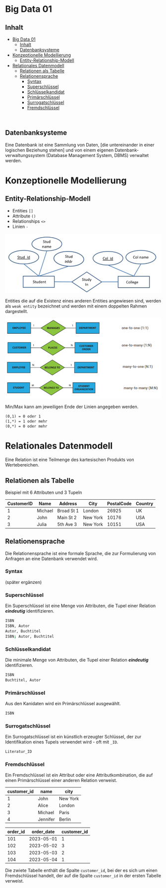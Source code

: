 # Big Data 01

## Inhalt
- [Big Data 01](#big-data-01)
  - [Inhalt](#inhalt)
  - [Datenbanksysteme](#datenbanksysteme)
- [Konzeptionelle Modellierung](#konzeptionelle-modellierung)
  - [Entity-Relationship-Modell](#entity-relationship-modell)
- [Relationales Datenmodell](#relationales-datenmodell)
  - [Relationen als Tabelle](#relationen-als-tabelle)
  - [Relationensprache](#relationensprache)
    - [Syntax](#syntax)
    - [Superschlüssel](#superschlüssel)
    - [Schlüsselkandidat](#schlüsselkandidat)
    - [Primärschlüssel](#primärschlüssel)
    - [Surrogatschlüssel](#surrogatschlüssel)
    - [Fremdschlüssel](#fremdschlüssel)


<br>

## Datenbanksysteme
Eine Datenbank ist eine Sammlung von Daten,
[die untereinander in einer logischen Beziehung
stehen] und von einem eigenen Datenbank-
verwaltungssystem (Database Management
System, DBMS) verwaltet werden.


# Konzeptionelle Modellierung
## Entity-Relationship-Modell 
* Entities ```[]```
* Attribute ```()```
* Relationships ```<>``` 
* Linien ```-```

![Entity-Relationship-Modell](resources/bd/01_erd.png)

Entities die auf die Existenz eines anderen Entities angewiesen sind, werden als ```weak entity``` bezeichnet und werden mit einem doppelten Rahmen dargestellt.

![Chen Notation](resources/bd/02_chen.png)

Min/Max kann am jeweiligen Ende der Linien angegeben werden. 
```
(0,1) = 0 oder 1
(1,*) = 1 oder mehr
(0,*) = 0 oder mehr 
```

# Relationales Datenmodell
Eine Relation ist eine Teilmenge des kartesischen Produkts von Wertebereichen.

## Relationen als Tabelle
Beispiel mit 6 Attributen und 3 Tupeln

| CustomerID | Name | Address | City | PostalCode | Country |
| --- | --- | --- | --- | --- | --- |
| 1 | Michael | Broad St 1 | London | 26925 | UK |
| 2 | John | Main St 2 | New York | 10176 | USA |
| 3 | Julia | 5th Ave 3 | New York | 10151 | USA |

## Relationensprache
Die Relationensprache ist eine formale Sprache, die zur Formulierung von Anfragen an eine Datenbank verwendet wird.

### Syntax
(später ergänzen)

### Superschlüssel
Ein Superschlüssel ist eine Menge von Attributen, die Tupel einer Relation ***eindeutig*** identifizieren.
```bash
ISBN
ISBN, Autor
Autor, Buchtitel
ISBN; Autor, Buchtitel
```

### Schlüsselkandidat
Die minimale Menge von Attributen, die Tupel einer Relation ***eindeutig*** identifizieren.
```bash
ISBN
Buchtitel, Autor
```

### Primärschlüssel
Aus den Kanidaten wird ein Primärschlüssel ausgewählt.
```bash
ISBN
```

### Surrogatschlüssel
Ein Surrogatschlüssel ist ein künstlich erzeugter Schlüssel, der zur Identifikation eines Tupels verwendet wird - oft mit ```_ID```.	
```bash
Literatur_ID
```

### Fremdschlüssel
Ein Fremdschlüssel ist ein Attribut oder eine Attributkombination, die auf einen Primärschlüssel einer anderen Relation verweist.

| customer_id | name     | city     |
|-------------|----------|----------|
| 1           | John     | New York |
| 2           | Alice    | London   |
| 3           | Michael  | Paris    |
| 4           | Jennifer | Berlin   |

| order_id | order_date | customer_id |
|----------|------------|-------------|
| 101      | 2023-05-01 | 1           |
| 102      | 2023-05-02 | 3           |
| 103      | 2023-05-03 | 2           |
| 104      | 2023-05-04 | 1           |

Die zwiete Tabelle enthält die Spalte ```customer_id```, bei der es sich um einen Fremdschlüssel handelt, der auf die Spalte ```customer_id``` in der ersten Tabelle verweist.

